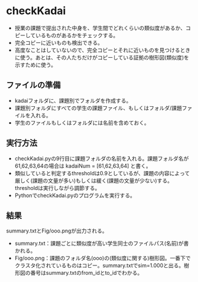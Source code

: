 # checkKadai
* 授業の課題で提出された中身を、学生間でどれくらいの類似度があるか、コピーしているものがあるかをチェックする。
* 完全コピーに近いものも検出できる。
* 高度なことはしていないので、完全コピーとそれに近いものを見つけるときに使う。あとは、その人たちだけがコピーしている証拠の樹形図(類似度)を示すために使う。

## ファイルの準備
* kadaiフォルダに、課題別でフォルダを作成する。
* 課題別フォルダにすべての学生の課題ファイル、もしくはフォルダ/課題ファイルを入れる。
* 学生のファイルもしくはフォルダには名前を含めておく。

## 実行方法
* checkKadai.pyの9行目に課題フォルダの名前を入れる。課題フォルダ名が61,62,63,64の場合は  kadaiNum = [61,62,63,64] と書く。
* 類似していると判定するthresholdは0.9としているが、課題の内容によって厳しく(課題の文量が多い)もしくは緩く(課題の文量が少ない)する。thresholdは実行しながら調節する。
* PythonでcheckKadai.pyのプログラムを実行する。


## 結果
summary.txtとFig/ooo.pngが出力される。
* summary.txt：課題ごとに類似度が高い学生同士のファイルパス(名前)が書かれる。
* Fig/ooo.png：課題のフォルダ名(ooo)の(類似度に関する)樹形図。一番下でクラスタ化されているものはコピー。summary.txtでsim=1.000と出る。樹形図の番号はsummary.txtのfrom_idとto_idでわかる。
